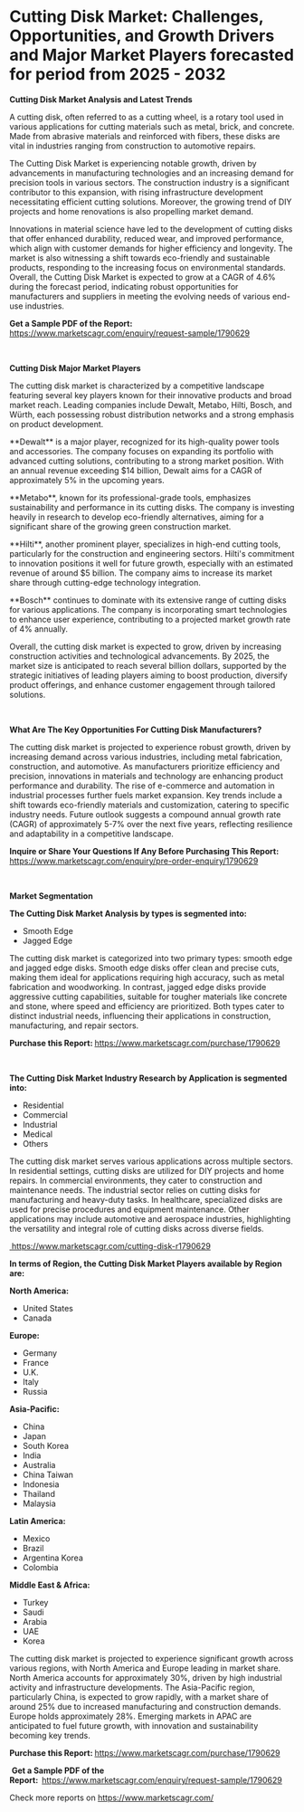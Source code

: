 <p><h1>Cutting Disk Market: Challenges, Opportunities, and Growth Drivers and Major Market Players forecasted for period from 2025 - 2032</h1></p><p><strong>Cutting Disk Market Analysis and Latest Trends</strong></p>
<p><p>A cutting disk, often referred to as a cutting wheel, is a rotary tool used in various applications for cutting materials such as metal, brick, and concrete. Made from abrasive materials and reinforced with fibers, these disks are vital in industries ranging from construction to automotive repairs.</p><p>The Cutting Disk Market is experiencing notable growth, driven by advancements in manufacturing technologies and an increasing demand for precision tools in various sectors. The construction industry is a significant contributor to this expansion, with rising infrastructure development necessitating efficient cutting solutions. Moreover, the growing trend of DIY projects and home renovations is also propelling market demand.</p><p>Innovations in material science have led to the development of cutting disks that offer enhanced durability, reduced wear, and improved performance, which align with customer demands for higher efficiency and longevity. The market is also witnessing a shift towards eco-friendly and sustainable products, responding to the increasing focus on environmental standards. Overall, the Cutting Disk Market is expected to grow at a CAGR of 4.6% during the forecast period, indicating robust opportunities for manufacturers and suppliers in meeting the evolving needs of various end-use industries.</p></p>
<p><strong>Get a Sample PDF of the Report:&nbsp;</strong> <a href="https://www.marketscagr.com/enquiry/request-sample/1790629?utm_campaign=2246&utm_medium=2&utm_source=Github&utm_content=ia&utm_term=07022025&utm_id=cutting-disk">https://www.marketscagr.com/enquiry/request-sample/1790629</a></p>
<p>&nbsp;</p>
<p><strong>Cutting Disk Major Market Players</strong></p>
<p><p>The cutting disk market is characterized by a competitive landscape featuring several key players known for their innovative products and broad market reach. Leading companies include Dewalt, Metabo, Hilti, Bosch, and Würth, each possessing robust distribution networks and a strong emphasis on product development.</p><p>**Dewalt** is a major player, recognized for its high-quality power tools and accessories. The company focuses on expanding its portfolio with advanced cutting solutions, contributing to a strong market position. With an annual revenue exceeding $14 billion, Dewalt aims for a CAGR of approximately 5% in the upcoming years.</p><p>**Metabo**, known for its professional-grade tools, emphasizes sustainability and performance in its cutting disks. The company is investing heavily in research to develop eco-friendly alternatives, aiming for a significant share of the growing green construction market.</p><p>**Hilti**, another prominent player, specializes in high-end cutting tools, particularly for the construction and engineering sectors. Hilti's commitment to innovation positions it well for future growth, especially with an estimated revenue of around $5 billion. The company aims to increase its market share through cutting-edge technology integration.</p><p>**Bosch** continues to dominate with its extensive range of cutting disks for various applications. The company is incorporating smart technologies to enhance user experience, contributing to a projected market growth rate of 4% annually.</p><p>Overall, the cutting disk market is expected to grow, driven by increasing construction activities and technological advancements. By 2025, the market size is anticipated to reach several billion dollars, supported by the strategic initiatives of leading players aiming to boost production, diversify product offerings, and enhance customer engagement through tailored solutions.</p></p>
<p>&nbsp;</p>
<p><strong>What Are The Key Opportunities For Cutting Disk Manufacturers?</strong></p>
<p><p>The cutting disk market is projected to experience robust growth, driven by increasing demand across various industries, including metal fabrication, construction, and automotive. As manufacturers prioritize efficiency and precision, innovations in materials and technology are enhancing product performance and durability. The rise of e-commerce and automation in industrial processes further fuels market expansion. Key trends include a shift towards eco-friendly materials and customization, catering to specific industry needs. Future outlook suggests a compound annual growth rate (CAGR) of approximately 5-7% over the next five years, reflecting resilience and adaptability in a competitive landscape.</p></p>
<p><strong>Inquire or Share Your Questions If Any Before Purchasing This Report:</strong> <a href="https://www.marketscagr.com/enquiry/pre-order-enquiry/1790629?utm_campaign=2246&utm_medium=2&utm_source=Github&utm_content=ia&utm_term=07022025&utm_id=cutting-disk">https://www.marketscagr.com/enquiry/pre-order-enquiry/1790629</a></p>
<p>&nbsp;</p>
<p><strong>Market Segmentation</strong></p>
<p><strong>The Cutting Disk Market Analysis by types is segmented into:</strong></p>
<p><ul><li>Smooth Edge</li><li>Jagged Edge</li></ul></p>
<p><p>The cutting disk market is categorized into two primary types: smooth edge and jagged edge disks. Smooth edge disks offer clean and precise cuts, making them ideal for applications requiring high accuracy, such as metal fabrication and woodworking. In contrast, jagged edge disks provide aggressive cutting capabilities, suitable for tougher materials like concrete and stone, where speed and efficiency are prioritized. Both types cater to distinct industrial needs, influencing their applications in construction, manufacturing, and repair sectors.</p></p>
<p><strong>Purchase this Report:&nbsp;</strong><a href="https://www.marketscagr.com/purchase/1790629?utm_campaign=2246&utm_medium=2&utm_source=Github&utm_content=ia&utm_term=07022025&utm_id=cutting-disk">https://www.marketscagr.com/purchase/1790629</a></p>
<p>&nbsp;</p>
<p><strong>The Cutting Disk Market Industry Research by Application is segmented into:</strong></p>
<p><ul><li>Residential</li><li>Commercial</li><li>Industrial</li><li>Medical</li><li>Others</li></ul></p>
<p><p>The cutting disk market serves various applications across multiple sectors. In residential settings, cutting disks are utilized for DIY projects and home repairs. In commercial environments, they cater to construction and maintenance needs. The industrial sector relies on cutting disks for manufacturing and heavy-duty tasks. In healthcare, specialized disks are used for precise procedures and equipment maintenance. Other applications may include automotive and aerospace industries, highlighting the versatility and integral role of cutting disks across diverse fields.</p></p>
<p><a href="https://www.marketscagr.com/cutting-disk-r1790629?utm_campaign=2246&utm_medium=2&utm_source=Github&utm_content=ia&utm_term=07022025&utm_id=cutting-disk">&nbsp;https://www.marketscagr.com/cutting-disk-r1790629</a></p>
<p><strong>In terms of Region, the Cutting Disk Market Players available by Region are:</strong></p>
<p>
    <p> <strong> North America: </strong>
        <ul>
            <li>United States</li>
            <li>Canada</li>
        </ul>
        </p> 
    <p> <strong> Europe: </strong>
        <ul>
            <li>Germany</li>
            <li>France</li>
            <li>U.K.</li>
            <li>Italy</li>
            <li>Russia</li>
        </ul>
        </p> 
    <p> <strong> Asia-Pacific: </strong>
        <ul>
            <li>China</li>
            <li>Japan</li>
            <li>South Korea</li>
            <li>India</li>
            <li>Australia</li>
            <li>China Taiwan</li>
            <li>Indonesia</li>
            <li>Thailand</li>
            <li>Malaysia</li>
        </ul>
        </p> 
    <p> <strong> Latin America: </strong>
        <ul>
            <li>Mexico</li>
            <li>Brazil</li>
            <li>Argentina Korea</li>
            <li>Colombia</li>
        </ul>
        </p> 
    <p> <strong> Middle East & Africa: </strong>
        <ul>
            <li>Turkey</li>
            <li>Saudi</li>
            <li>Arabia</li>
            <li>UAE</li>
            <li>Korea</li>
        </ul>
    </p>
    </p>
<p><p>The cutting disk market is projected to experience significant growth across various regions, with North America and Europe leading in market share. North America accounts for approximately 30%, driven by high industrial activity and infrastructure developments. The Asia-Pacific region, particularly China, is expected to grow rapidly, with a market share of around 25% due to increased manufacturing and construction demands. Europe holds approximately 28%. Emerging markets in APAC are anticipated to fuel future growth, with innovation and sustainability becoming key trends.</p></p>
<p><strong>Purchase this Report: </strong><a href="https://www.marketscagr.com/purchase/1790629?utm_campaign=2246&utm_medium=2&utm_source=Github&utm_content=ia&utm_term=07022025&utm_id=cutting-disk">https://www.marketscagr.com/purchase/1790629</a></p>
<p>&nbsp;<strong>Get a Sample PDF of the Report:&nbsp;&nbsp;</strong><a href="https://www.marketscagr.com/enquiry/request-sample/1790629?utm_campaign=2246&utm_medium=2&utm_source=Github&utm_content=ia&utm_term=07022025&utm_id=cutting-disk">https://www.marketscagr.com/enquiry/request-sample/1790629</a></p>
<p><strong></strong></p>
<p>Check more reports on <a href="https://www.marketscagr.com/?utm_campaign=2246&utm_medium=2&utm_source=Github&utm_content=ia&utm_term=07022025&utm_id=cutting-disk">https://www.marketscagr.com/</a></p>